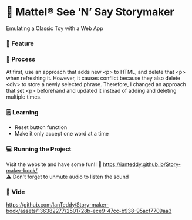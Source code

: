 # 📕 Mattel® See ‘N’ Say Storymaker
Emulating a Classic Toy with a Web App


### 🚀 Feature

### 💭 Process
At first, use an approach that adds new \<p> to HTML, and delete that \<p> when refreshing it. However, it causes conflict because they also delete \<div> to store a newly selected phrase. Therefore, I changed an approach that set \<p> beforehand and updated it instead of adding and deleting multiple times.

### 🗒 Learning
<ul>
  <li>Reset button function</li>
  <li>Make it only accept one word at a time</li>
</ul>


### 💻 Running the Project
Visit the website and have some fun!! :rainbow:  <https://ianteddy.github.io/Story-maker-book/> <br/>
:warning: Don't forget to unmute audio to listen the sound


### 🎥 Vide

https://github.com/IanTeddy/Story-maker-book/assets/136382277/2501728b-ece9-47cc-b938-95acf7709aa3
